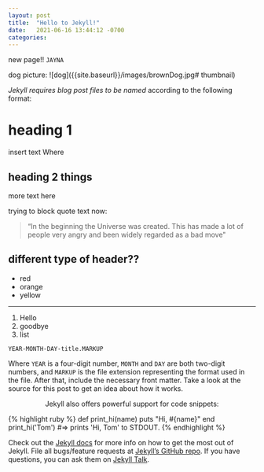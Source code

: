 ```yaml
---
layout: post
title:  "Hello to Jekyll!"
date:   2021-06-16 13:44:12 -0700
categories:
---
```

new page!!
`JAYNA`

dog picture:
![dog]({{site.baseurl}}/images/brownDog.jpg# thumbnail)


*Jekyll requires blog post files to be named* according to the following format:
# heading 1 #
insert text Where

## heading 2 things ##
more text here

trying to block quote text now:
>“In the beginning the Universe was created. This has made a lot of people very angry and been widely regarded as a bad move"

different type of header??
-------------------------

* red
* orange
* yellow

***

1. Hello
2. goodbye
3. list

`YEAR-MONTH-DAY-title.MARKUP`

Where `YEAR` is a four-digit number, `MONTH` and `DAY` are both two-digit numbers, and `MARKUP` is the file extension representing the format used in the file. After that, include the necessary front matter. Take a look at the source for this post to get an idea about how it works.

<div align="center">Jekyll also offers powerful support for code snippets:</div>

{% highlight ruby %}
def print_hi(name)
  puts "Hi, #{name}"
end
print_hi('Tom')
#=> prints 'Hi, Tom' to STDOUT.
{% endhighlight %}

Check out the [Jekyll docs][jekyll-docs] for more info on how to get the most out of Jekyll. File all bugs/feature requests at [Jekyll’s GitHub repo][jekyll-gh]. If you have questions, you can ask them on [Jekyll Talk][jekyll-talk].

[jekyll-docs]: https://jekyllrb.com/docs/home
[jekyll-gh]:   https://github.com/jekyll/jekyll
[jekyll-talk]: https://talk.jekyllrb.com/
